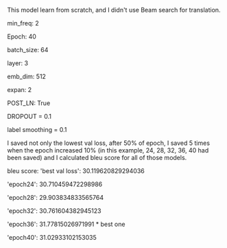 This model learn from scratch, and I didn't use Beam search for translation.

min_freq: 2

Epoch: 40

batch_size: 64

layer: 3 

emb_dim: 512

expan: 2 

POST_LN: True

DROPOUT = 0.1

label smoothing = 0.1

I saved not only the lowest val loss, after 50% of epoch, I saved 5 times when the epoch increased 10% (in this example, 24, 28, 32, 36, 40 had been saved)
and I calculated bleu score for all of those models.

bleu score:
'best val loss': 30.119620829294036

'epoch24': 30.710459472298986

'epoch28': 29.903834833565764

'epoch32': 30.761604382945123

'epoch36': 31.77815026971991 * best one

'epoch40': 31.02933102153035
